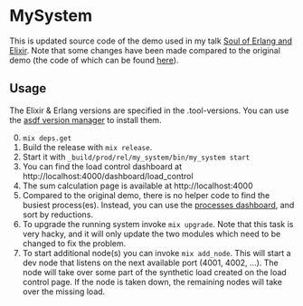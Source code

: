 # MySystem

This is updated source code of the demo used in my talk [Soul of Erlang and Elixir](https://www.youtube.com/watch?v=JvBT4XBdoUE). Note that some changes have been made compared to the original demo (the code of which can be found [here](https://github.com/sasa1977/demo_system)).

## Usage

The Elixir & Erlang versions are specified in the .tool-versions. You can use the [asdf version manager](https://github.com/asdf-vm/asdf) to install them.


0. `mix deps.get`
1. Build the release with `mix release`.
2. Start it with `_build/prod/rel/my_system/bin/my_system start`
3. You can find the load control dashboard at http://localhost:4000/dashboard/load_control
4. The sum calculation page is available at http://localhost:4000
5. Compared to the original demo, there is no helper code to find the busiest process(es). Instead, you can use the [processes dashboard](http://localhost:4000/dashboard/processes), and sort by reductions.
6. To upgrade the running system invoke `mix upgrade`. Note that this task is very hacky, and it will only update the two modules which need to be changed to fix the problem.
7. To start additional node(s) you can invoke `mix add_node`. This will start a dev node that listens on the next available port (4001, 4002, ...). The node will take over some part of the synthetic load created on the load control page. If the node is taken down, the remaining nodes will take over the missing load.
